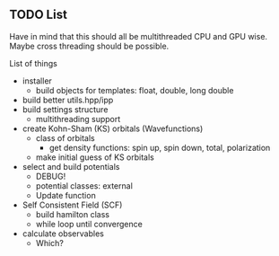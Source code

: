 ## TODO List

Have in mind that this should all be multithreaded CPU and GPU wise. Maybe cross threading should be possible.

List of things
- installer
  - build objects for templates: float, double, long double
- build better utils.hpp/ipp
- build settings structure
  - multithreading support
- create Kohn-Sham (KS) orbitals (Wavefunctions)
  - class of orbitals
    - get density functions: spin up, spin down, total, polarization
  - make initial guess of KS orbitals
- select and build potentials
  - DEBUG!
  - potential classes: external 
  - Update function
- Self Consistent Field (SCF)
  - build hamilton class
  - while loop until convergence
- calculate observables
  - Which?
